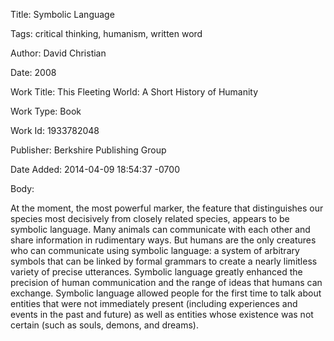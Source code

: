Title:  Symbolic Language

Tags:   critical thinking, humanism, written word

Author: David Christian

Date:   2008

Work Title: This Fleeting World: A Short History of Humanity

Work Type: Book

Work Id: 1933782048

Publisher: Berkshire Publishing Group

Date Added: 2014-04-09 18:54:37 -0700

Body: 

At the moment, the most powerful marker, the feature that distinguishes our species most decisively from closely related species, appears to be symbolic language. Many animals can communicate with each other and share information in rudimentary ways. But humans are the only creatures who can communicate using symbolic language: a system of arbitrary symbols that can be linked by formal grammars to create a nearly limitless variety of precise utterances. Symbolic language greatly enhanced the precision of human communication and the range of ideas that humans can exchange. Symbolic language allowed people for the first time to talk about entities that were not immediately present (including experiences and events in the past and future) as well as entities whose existence was not certain (such as souls, demons, and dreams). 

